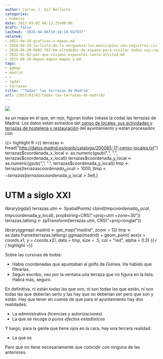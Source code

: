 ```yaml
---
author: Carlos J. Gil Bellosta
categories:
- números
date: 2017-03-02 08:13:23+00:00
draft: false
lastmod: '2025-04-06T19:10:19.657937'
related:
- 2011-04-19-graficos-v-mapas.md
- 2020-04-29-la-lista-de-la-verguenza-los-municipios-con-registros-civiles-no-informatizados.md
- 2016-06-20-6602-767-km-alrededor-de-espana-para-visitar-todas-sus-capitales-de-provincia.md
- 2022-01-02-por-que-vivimos-espanoles-tanta-altitud.md
- 2013-08-16-mapas-mapas-mapas-y.md
tags:
- ggmap
- madrid
- r
- rgdal
- terrazas
title: '"Todas" las terrazas de Madrid'
url: /2017/03/02/todas-las-terrazas-de-madrid/
---
```


![](/wp-uploads/2017/03/terrazas_madrid.png#center)

es un mapa en el que, en rojo, figuran _todas_ (véase la coda) las terrazas de Madrid. Los datos están extraídos del [censo de locales, sus actividades y terrazas de hostelería y restauración](http://datos.madrid.es/sites/v/index.jsp?vgnextoid=66665cde99be2410VgnVCM1000000b205a0aRCRD&vgnextchannel=374512b9ace9f310VgnVCM100000171f5a0aRCRD) del ayuntamiento y están procesados con

{{< highlight R >}}
terrazas <- fread("http://datos.madrid.es/egob/catalogo/200085-17-censo-locales.txt")
terrazas$coordenada_x_local <- as.numeric(gsub(",", ".", terrazas$coordenada_x_local))
terrazas$coordenada_y_local <- as.numeric(gsub(",", ".", terrazas$coordenada_y_local))
tmp <- terrazas[terrazas$coordenada_x_local > 1000, ]
tmp <- terrazas[terrazas$coordenada_y_local > 3e6,]

# UTM a siglo XXI
library(rgdal)
terrazas.utm     <- SpatialPoints(
    cbind(tmp$coordenada_x_local,
    tmp$coordenada_y_local),
    proj4string=CRS("+proj=utm +zone=30"))
terrazas.latlong <- spTransform(terrazas.utm,
    CRS("+proj=longlat"))

library(ggmap)
madrid <- get_map("madrid", zoom = 12)
tmp <- as.data.frame(terrazas.latlong)
ggmap(madrid) + geom_point(
    aes(x = coords.x1, y = coords.x2),
    data = tmp, size = .5,
    col = "red", alpha = 0.3)
{{< / highlight >}}

Sobre las cursivas de _todas_:

* Había coordenadas que apuntaban al golfo de Guinea. Ha habido que filtrarlas.
* Según escribo, veo por la ventana una terraza que no figura en la lista. Habrá más, seguro.

En definitiva, ni están todas las que son, ni son todas las que están, ni son todas las que deberían serlo y las hay que no deberían ser pero que son y están. Hay que tener en cuenta de que para el ayuntamiento hay dos realidades:

* La administrativa (licencias y autorizaciones)
* La que se recoge _a puros efectos estadísticos_

Y luego, para la gente que tiene ojos en la cara, hay una tercera realidad:

* La que es

Pero que no tiene necesariamente que coincidir con ninguna de las anteriores.